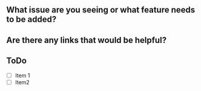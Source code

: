 ## What issue are you seeing or what feature needs to be added?


## Are there any links that would be helpful?


## ToDo
- [ ] Item 1
- [ ] Item2
